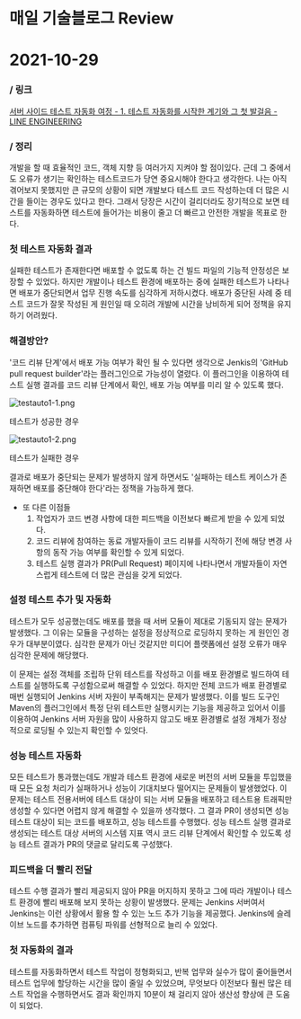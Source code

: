 # 매일 기술블로그 Review

# 2021-10-29

### / 링크

[서버 사이드 테스트 자동화 여정 - 1. 테스트 자동화를 시작한 계기와 그 첫 발걸음 - LINE ENGINEERING](https://engineering.linecorp.com/ko/blog/server-side-test-automation-journey-1/)

### / 정리

 개발을 할 때 효율적인 코드, 객체 지향 등 여러가지 지켜야 할 점이있다. 근데 그 중에서도 오류가 생기는 확인하는 테스트코드가 당연 중요시해야 한다고 생각한다. 나는 아직 겪어보지 못했지만 큰 규모의 상황이 되면 개발보다 테스트 코드 작성하는데 더 많은 시간을 들이는 경우도 있다고 한다. 그래서 당장은 시간이 걸리더라도 장기적으로 보면 테스트를 자동화하면 테스트에 들어가는 비용이 줄고 더 빠르고 안전한 개발을 목표로 한다. 

 

### 첫 테스트 자동화 결과

 실패한 테스트가 존재한다면 배포할 수 없도록 하는 건 빌드 파일의 기능적 안정성은 보장할 수 있었다. 하지만 개발이나 테스트 환경에 배포하는 중에 실패한 테스트가 나타나면 배포가 중단되면서 업무 진행 속도를 심각하게 저하시켰다. 배포가 중단된 사례 중 테스트 코드가 잘못 작성된 게 원인일 때 오히려 개발에 시간을 낭비하게 되어 정책을 유지하기 어려웠다. 

### 해결방안?

 '코드 리뷰 단계'에서 배포 가능 여부가 확인 될 수 있다면 생각으로 Jenkis의 'GitHub pull request builder'라는 플러그인으로 가능성이 열렸다. 이 플러그인을 이용하여 테스트 실행 결과를 코드 리뷰 단계에서 확인, 배포 가능 여부를 미리 알 수 있도록 했다. 

![testauto1-1.png](https://github.com/rissins/study/blob/master/%EB%A7%A4%EC%9D%BC%20%EA%B8%B0%EC%88%A0%EB%B8%94%EB%A1%9C%EA%B7%B8%20%EB%A6%AC%EB%B7%B0/images/testauto1-1.png)

테스트가 성공한 경우

![testauto1-2.png](https://github.com/rissins/study/blob/master/%EB%A7%A4%EC%9D%BC%20%EA%B8%B0%EC%88%A0%EB%B8%94%EB%A1%9C%EA%B7%B8%20%EB%A6%AC%EB%B7%B0/images/testauto1-2.png)

테스트가 실패한 경우

 결과로 배포가 중단되는 문제가 발생하지 않게 하면서도 '실패하는 테스트 케이스가 존재하면 배포를 중단해야 한다'라는 정책을 가능하게 했다.

- 또 다른 이점들
    1. 작업자가 코드 변경 사항에 대한 피드백을 이전보다 빠르게 받을 수 있게 되었다.
    2. 코드 리뷰에 참여하는 동료 개발자들이 코드 리뷰를 시작하기 전에 해당 변경 사항의 동작 가능 여부를 확인할 수 있게 되었다.
    3. 테스트 실행 결과가 PR(Pull Request) 페이지에 나타나면서 개발자들이 자연스럽게 테스트에 더 많은 관심을 갖게 되었다.
    

### 설정 테스트 추가 및 자동화

 테스트가 모두 성공했는데도 배포를 했을 때 서버 모듈이 제대로 기동되지 않는 문제가 발생했다. 그 이유는 모듈을 구성하는 설정을 정상적으로 로딩하지 못하는 게 원인인 경우가 대부분이였다. 심각한 문제가 아닌 것같지만 미디어 플랫폼에선 설정 오류가 매우 심각한 문제에 해당했다.

 이 문제는 설정 객체를 조립하 단위 테스트를 작성하고 이를 배포 환경별로 빌드하여 테스트를 실행하도록 구성함으로써 해결할 수 있었다. 하지만 전체 코드가 배포 환경별로 매번 실행되어 Jenkins 서버 자원이 부족해지는 문제가 발생했다. 이를 빌드 도구인 Maven의 플러그인에서 특정 단위 테스트만 실행시키는 기능을 제공하고 있어서 이를 이용하여 Jenkins 서버 자원을 많이 사용하지 않고도 배포 환경별로 설정 개체가 정상적으로 로딩될 수 있는지 확인할 수 있엇다.

### 성능 테스트 자동화

 모든 테스트가 통과했는데도 개발과 테스트 환경에 새로운 버전의 서버 모듈을 투입했을 때 모든 요청 처리가 실패하거나 성능이 기대치보다 떨어지는 문제들이 발생했었다. 이 문제는 테스트 전용서버에 테스트 대상이 되는 서버 모듈을 배포하고 테스트용 트래픽만 생성할 수 있다면 어렵지 않게 해결할 수 있을까 생각했다. 그 결과 PR이 생성되면 성능 테스트 대상이 되는 코드를 배포하고, 성능 테스트를 수행했다. 성능 테스트 실행 결과로 생성되는 테스트 대상 서버의 시스템 지표 역시 코드 리뷰 단계에서 확인할 수 있도록 성능 테스트 결과가 PR의 댓글로 달리도록 구성했다. 

### 피드백을 더 빨리 전달

 테스트 수행 결과가 빨리 제공되지 않아 PR을 머지하지 못하고 그에 따라 개발이나 테스트 환경에 빨리 배포해 보지 못하는 상황이 발생했다. 문제는 Jenkins 서버여서 Jenkins는 이런 상황에서 활용 할 수 있는 노드 추가 기능을 제공했다. Jenkins에 슬레이브 노드를 추가하면 컴퓨팅 파워를 선형적으로 늘리 수 있었다.

### 첫 자동화의 결과

 테스트를 자동화하면서 테스트 작업이 정형화되고, 반복 업무와 실수가 많이 줄어들면서 테스트 업무에 할당하는 시간을 많이 줄일 수 있었으며, 무엇보다 이전보다 훨씬 많은 테스트 작업을 수행하면서도 결과 확인까지 10분이 채 걸리지 않아 생산성 향상에 큰 도움이 되었다.
